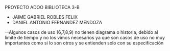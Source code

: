 PROYECTO ADOO BIBLIOTECA 3-B
- JAIME GABRIEL ROBLES FELIX
- DANIEL ANTONIO FERNANDEZ MENDOZA

--Algunos casos de uso (6,7,8,9) no tienen diagrama o historia, debido al limite de tiempo y no los vimos necesarios ya que son casos de uso no muy importantes como si lo son otros y se entienden solo con su especificación


